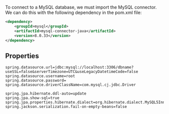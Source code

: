 To connect to a MySQL database, we must import the MySQL connector. We can do this with the following dependency in the pom.xml file:

``` xml
<dependency>  
    <groupId>mysql</groupId>  
    <artifactId>mysql-connector-java</artifactId>  
    <version>8.0.33</version>  
</dependency>
```

## Properties
``` properties
spring.datasource.url=jdbc:mysql://localhost:3306/dbname?useSSL=false&serverTimezone=UTC&useLegacyDatetimeCode=false  
spring.datasource.username=root  
spring.datasource.password=  
spring.datasource.driverClassName=com.mysql.cj.jdbc.Driver  
  
spring.jpa.hibernate.ddl-auto=update  
spring.jpa.show-sql=true  
spring.jpa.properties.hibernate.dialect=org.hibernate.dialect.MySQL5InnoDBDialect  
spring.jackson.serialization.fail-on-empty-beans=false
```

